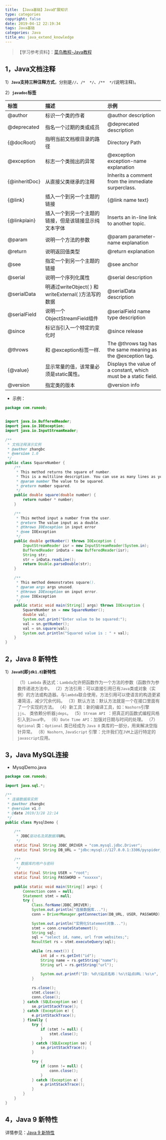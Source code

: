 ```yaml
---
title: 【Java基础】Java扩展知识
type: categories
copyright: false
date: 2019-04-12 22:19:34
tags: Java基础
categories: Java
title_en: java_extend_knowledge
---
```



>【学习参考资料】：[菜鸟教程-Java教程](http://www.runoob.com/java/java-tutorial.html)

## 1，Java文档注释

1）**`Java`支持三种注释方式**，分别是`//`、`/*  */`、`/**  */`(说明注释)。

2）**`javadoc`标签**

| 标签                | 描述|	示例|
|:-------------------|:-------|:--------|
|@author          | 标识一个类的作者                 | @author description |
|@deprecated  | 指名一个过期的类或成员       |	@deprecated description |
|{@docRoot}    | 指明当前文档根目录的路径    | Directory Path |
|@exception    | 标志一个类抛出的异常	          | @exception exception-name explanation |
|{@inheritDoc} | 从直接父类继承的注释            | Inherits a comment from the immediate surperclass. |
|{@link}            | 插入一个到另一个主题的链接 | {@link name text} |
|{@linkplain}    | 插入一个到另一个主题的链接，但是该链接显示纯文本字体 | Inserts an in-line link to another topic. |
|@param	        | 说明一个方法的参数                | @param parameter-name explanation |	
|@return          | 说明返回值类型                       | @return explanation |	
|@see	            | 指定一个到另一个主题的链接 |	@see anchor |	
|@serial           | 说明一个序列化属性	              |	@serial description |	
|@serialData   | 明通过writeObject( ) 和 writeExternal( )方法写的数据 |	@serialData description |
|@serialField   | 说明一个ObjectStreamField组件 |	@serialField name type description |
|@since           | 标记当引入一个特定的变化时  | @since release |
|@throws	        | 和 @exception标签一样.	       | The @throws tag has the same meaning as the @exception tag. |
|{@value}         | 显示常量的值，该常量必须是static属性。| Displays the value of a constant, which must be a static field. |
|@version	    | 指定类的版本	                       | @version info |

- 示例：
```java
package com.runoob;
​
​
import java.io.BufferedReader;
import java.io.IOException;
import java.io.InputStreamReader;
​
/**
 * 文档注释演示实例
 * @author zhangbc
 * @version 1.0
 */
public class SquareNumber {
    /**
     * This method returns the square of number.
     * This is a multiline description. You can use as many lines as you like.
     * @param number The value to be squared.
     * @return number squared.
     */
    public double square(double number) {
        return number * number;
    }
​
    /**
     * This method input a number from the user.
     * @return The value input as a double.
     * @throws IOException in input error
     * @see IOException
     */
    public double getNumber() throws IOException {
        InputStreamReader isr = new InputStreamReader(System.in);
        BufferedReader inData = new BufferedReader(isr);
        String str;
        str = inData.readLine();
        return Double.parseDouble(str);
    }
​
    /**
     * This method demonstrates square().
     * @param args args unused.
     * @throws IOException on input error.
     * @see IOException
     */
    public static void main(String[] args) throws IOException {
        SquareNumber sn = new SquareNumber();
        double val;
        System.out.print("Enter value to be squared:");
        val = sn.getNumber();
        val = sn.square(val);
        System.out.println("Squared value is : " + val);
    }
}
```

## 2，Java 8 新特性

1）**`Java8`(即`jdk1.8`)新特性**

>（1）`Lambda` 表达式：`Lambda`允许把函数作为一个方法的参数（函数作为参数传递进方法中。
>（2）方法引用：可以直接引用已有`Java`类或对象（实例）的方法或构造器。与`lambda`联合使用，方法引用可以使语言的构造更紧凑简洁，减少冗余代码。
>（3）默认方法：默认方法就是一个在接口里面有了一个实现的方法。
>（4）新工具：新的编译工具，如：`Nashorn`引擎` jjs`、 类依赖分析器`jdeps`。
>（5）`Stream API `：把真正的函数式编程风格引入到`Java`中。
>（6）`Date Time API`：加强对日期与时间的处理。
>（7）`Optional` 类：`Optional` 类已经成为 `Java 8` 类库的一部分，用来解决空指针异常。
>（8）`Nashorn`, `JavaScript` 引擎：允许我们在`JVM`上运行特定的`javascript`应用。

## 3，Java MySQL连接

- MysqlDemo.java
```java
package com.runoob;
​
import java.sql.*;
​
/**
 * 连接数据库实例
 * @author zhangbc
 * @version v1.0
 * @date 2019/3/28 22:14
 */
public class MysqlDemo {
​
    /**
     * JDBC驱动名及其数据库URL
     */
    static final String JDBC_DRIVER = "com.mysql.jdbc.Driver";
    static final String DB_URL = "jdbc:mysql://127.0.0.1:3306/pyspider_db";
​
    /**
     * 数据库的用户与密码
     */
    static final String USER = "root";
    static final String PASSWORD = "xxxxxx";
​
    public static void main(String[] args) {
        Connection conn = null;
        Statement stmt = null;
        try {
            Class.forName(JDBC_DRIVER);
            System.out.println("连接数据库...");
            conn = DriverManager.getConnection(DB_URL, USER, PASSWORD);
​
            System.out.println("实例化Statement对象...");
            stmt = conn.createStatement();
            String sql;
            sql = "select id, name, url from websites;";
            ResultSet rs = stmt.executeQuery(sql);
​
            while (rs.next()) {
                int id = rs.getInt("id");
                String name = rs.getString("name");
                String url = rs.getString("url");
​
                System.out.printf("ID: %d\t站点名称：%s\t站点URL：%s\n", id, name, url);
            }
​
            rs.close();
            stmt.close();
            conn.close();
        } catch (SQLException se) {
            se.printStackTrace();
        } catch (Exception e) {
            e.printStackTrace();
        } finally {
            try {
                if (stmt != null) {
                    stmt.close();
                }
            } catch (SQLException se) {
                se.printStackTrace();
            }
​
            try {
                if (conn != null) {
                    conn.close();
                }
            } catch (Exception e) {
                e.printStackTrace();
            }
        }
    }
}
```

## 4，Java 9 新特性
详情参见：[Java 9 新特性](http://www.runoob.com/java/java9-new-features.html)
